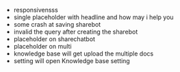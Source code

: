 
- responsivensss
- single placeholder with headline and how may i help you
- some crash at saving sharebot
- invalid the query after creating the sharebot
- placeholder on sharechatbot
- placeholder on multi
- knowledge base will get upload the multiple docs
- setting will open Knowledge base setting 

